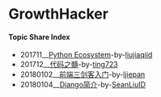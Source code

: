# GrowthHacker

#### Topic Share Index
- 201711__[Python Ecosystem](https://www.processon.com/view/link/5a2664b5e4b006e5e9d3b2c2)-by-[liujiaqiid](https://github.com/liujiaqiid)
- 201712__[代码之髓](https://www.processon.com/view/link/5a406691e4b0daa64fe47d45)-by-[ting723](https://github.com/ting723)
- 20180102__[前端三剑客入门](topic_share/180102_web_intro_@ljiepan/README.md)-by-[ljiepan](https://github.com/ljiepan)
- 20180104__[Django简介](topic_share/180104_django_intro_@SeanLiuID/README.md)-by-[SeanLiuID](https://github.com/SeanLiuID)
